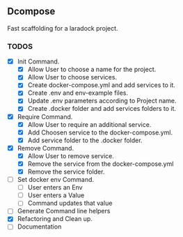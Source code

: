 ## Dcompose

Fast scaffolding for a laradock project.

### TODOS

- [x] Init Command.
    - [x] Allow User to choose a name for the project.
    - [x] Allow User to choose services.
    - [x] Create docker-compose.yml and add services to it.
    - [x] Create .env and env-example files.
    - [x] Update .env parameters according to Project name.
    - [x] Create .docker folder and add services folders to it.
- [x] Require Command.
    - [x] Allow User to require an additional service.
    - [x] Add Choosen service to the docker-compose.yml.
    - [x] Add service folder to the .docker folder. 
- [x] Remove Command.
    - [x] Allow User to remove service.
    - [x] Remove the service from the docker-compose.yml
    - [x] Remove the service folder.
 - [ ] Set docker env Command.
    - [ ] User enters an Env
    - [ ] User enters a Value
    - [ ] Command updates that value
 - [ ] Generate Command line helpers
 - [x] Refactoring and Clean up.
 - [ ] Documentation
